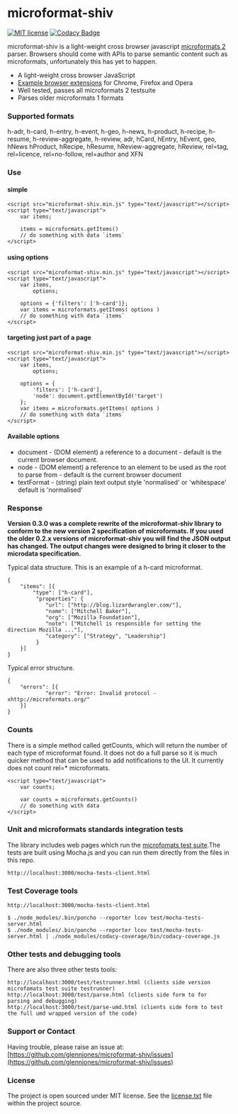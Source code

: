 # microformat-shiv


[![MIT license](http://img.shields.io/badge/license-MIT-blue.svg?style=flat)](https://raw.github.com/glennjones/microformat-shic/master/license.txt)
[![Codacy Badge](https://www.codacy.com/project/badge/520b9cab36254761b100c33d3e3899e3)](https://www.codacy.com/app/glennjonesnet/microformat-shiv)


microformat-shiv is a light-weight cross browser javascript [microformats 2](http://microformats.org/wiki/microformats-2) parser. Browsers should come with APIs to parse semantic content such as microformats, unfortunately this has yet to happen.

* A light-weight cross browser JavaScript 
* [Example browser extensions](https://github.com/glennjones/microformat-shiv/tree/master/examples) for Chrome, Firefox and Opera
* Well tested, passes all microformats 2 testsuite
* Parses older microformats 1 formats


### Supported formats
h-adr, h-card, h-entry, h-event, h-geo, h-news, h-product, h-recipe, h-resume, h-review-aggregate, h-review, adr, hCard, hEntry, hEvent, geo, hNews hProduct, hRecipe, hResume, hReview-aggregate, hReview, rel=tag, rel=licence, rel=no-follow, rel=author and XFN


### Use

#### simple

    <script src="microformat-shiv.min.js" type="text/javascript"></script>
    <script type="text/javascript">
        var items;

        items = microformats.getItems()
        // do something with data `items`
    </script>
    


#### using options

    <script src="microformat-shiv.min.js" type="text/javascript"></script>
    <script type="text/javascript">
        var items,
            options;
        
        options = {'filters': ['h-card']};
        var items = microformats.getItems( options )
        // do something with data `items`
    </script>


#### targeting just part of a page

    <script src="microformat-shiv.min.js" type="text/javascript"></script>
    <script type="text/javascript">
        var items,
            options;
        
        options = {
            'filters': ['h-card'],
            'node': document.getElementById('target')
        };
        var items = microformats.getItems( options )
        // do something with data `items`
    </script>    


#### Available options
* document - (DOM element) a reference to a document - default is the current browser document.
* node - (DOM element) a reference to an element to be used as the root to parse from - default is the current browser document
* textFormat - (string) plain text output style 'normalised' or 'whitespace' default is 'normalised'



### Response 

__Version 0.3.0 was a complete rewrite of the microformat-shiv library to conform to the new version 2 specification of microformats. If you used the older 0.2.x versions of microformat-shiv you will find the JSON output has changed. The output changes were designed to bring it closer to the microdata specification.__

Typical data structure. This is an example of a h-card microformat.

    {
        "items": [{
            "type": ["h-card"],
             "properties": {
                "url": ["http://blog.lizardwrangler.com/"],
                "name": ["Mitchell Baker"],
                "org": ["Mozilla Foundation"],
                "note": ["Mitchell is responsible for setting the direction Mozilla ..."],
                "category": ["Strategy", "Leadership"]
             }
        }]
    }

Typical error structure. 

    {
        "errors": [{
                "error": "Error: Invalid protocol - xhttp://microformats.org/"
        }]
    }



### Counts
There is a simple method called getCounts, which will return the number of each type of microformat found. It does not do a full parse so it is much quicker method that can be used to add notifications to the UI. It currently does not count rel=* microformats.

    <script type="text/javascript">
        var counts;
        
        var counts = microformats.getCounts()
        // do something with data 
    </script>    


### Unit and microformats standards integration tests

The library includes web pages which run the [microfomats test suite](https://github.com/microformats/tests).The tests are built using Mocha.js and you can run them directly from the files in this repo.

    http://localhost:3000/mocha-tests-client.html
    
    
### Test Coverage tools

    http://localhost:3000/mocha-tests-client.html 

    $ ./node_modules/.bin/poncho --reporter lcov test/mocha-tests-server.html
    $ ./node_modules/.bin/poncho --reporter lcov test/mocha-tests-server.html | ./node_modules/codacy-coverage/bin/codacy-coverage.js


### Other tests and debugging tools
There are also three other tests tools:

    http://localhost:3000/test/testrunner.html (clients side version microfomats test suite testrunner)
    http://localhost:3000/test/parse.html (clients side form to for parsing and debugging)
    http://localhost:3000/test/parse-umd.html (clients side form to test the full umd wrapped version of the code)

### Support or Contact

Having trouble, please raise an issue at: [https://github.com/glennjones/microformat-shiv/issues](https://github.com/glennjones/microformat-shiv/issues)


### License

The project is open sourced under MIT license. See the [license.txt](https://raw.github.com/glennjones/microformat-shic/master/license.txt "license.txt") file within the project source.